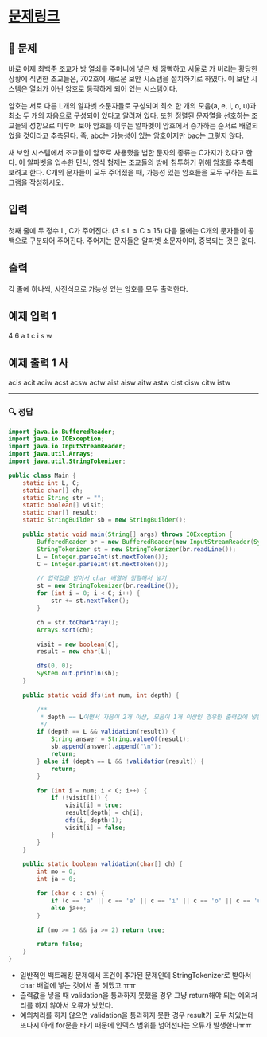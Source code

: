 # [문제링크](https://www.acmicpc.net/problem/1759)

## 📝 문제

바로 어제 최백준 조교가 방 열쇠를 주머니에 넣은 채 깜빡하고 서울로 가 버리는 황당한 상황에 직면한 조교들은, 702호에 새로운 보안 시스템을 설치하기로 하였다. 이 보안 시스템은 열쇠가 아닌 암호로 동작하게 되어 있는 시스템이다.

암호는 서로 다른 L개의 알파벳 소문자들로 구성되며 최소 한 개의 모음(a, e, i, o, u)과 최소 두 개의 자음으로 구성되어 있다고 알려져 있다. 또한 정렬된 문자열을 선호하는 조교들의 성향으로 미루어 보아 암호를 이루는 알파벳이 암호에서 증가하는 순서로 배열되었을 것이라고 추측된다. 즉, abc는 가능성이 있는 암호이지만 bac는 그렇지 않다.

새 보안 시스템에서 조교들이 암호로 사용했을 법한 문자의 종류는 C가지가 있다고 한다. 이 알파벳을 입수한 민식, 영식 형제는 조교들의 방에 침투하기 위해 암호를 추측해 보려고 한다. C개의 문자들이 모두 주어졌을 때, 가능성 있는 암호들을 모두 구하는 프로그램을 작성하시오.

## 입력

첫째 줄에 두 정수 L, C가 주어진다. (3 ≤ L ≤ C ≤ 15) 다음 줄에는 C개의 문자들이 공백으로 구분되어 주어진다. 주어지는 문자들은 알파벳 소문자이며, 중복되는 것은 없다.

## 출력

각 줄에 하나씩, 사전식으로 가능성 있는 암호를 모두 출력한다.

## 예제 입력 1 
4 6
a t c i s w

## 예제 출력 1 사

acis
acit
aciw
acst
acsw
actw
aist
aisw
aitw
astw
cist
cisw
citw
istw

---

### 🔍 정답

```java
import java.io.BufferedReader;
import java.io.IOException;
import java.io.InputStreamReader;
import java.util.Arrays;
import java.util.StringTokenizer;

public class Main {
    static int L, C;
    static char[] ch;
    static String str = "";
    static boolean[] visit;
    static char[] result;
    static StringBuilder sb = new StringBuilder();

    public static void main(String[] args) throws IOException {
        BufferedReader br = new BufferedReader(new InputStreamReader(System.in));
        StringTokenizer st = new StringTokenizer(br.readLine());
        L = Integer.parseInt(st.nextToken());
        C = Integer.parseInt(st.nextToken());

        // 입력값을 받아서 char 배열에 정렬해서 넣기
        st = new StringTokenizer(br.readLine());
        for (int i = 0; i < C; i++) {
            str += st.nextToken();
        }

        ch = str.toCharArray();
        Arrays.sort(ch);

        visit = new boolean[C];
        result = new char[L];

        dfs(0, 0);
        System.out.println(sb);
    }

    public static void dfs(int num, int depth) {

        /**
         * depth == L이면서 자음이 2개 이상, 모음이 1개 이상인 경우만 출력값에 넣는다.
         */
        if (depth == L && validation(result)) {
            String answer = String.valueOf(result);
            sb.append(answer).append("\n");
            return;
        } else if (depth == L && !validation(result)) {
            return;
        }

        for (int i = num; i < C; i++) {
            if (!visit[i]) {
                visit[i] = true;
                result[depth] = ch[i];
                dfs(i, depth+1);
                visit[i] = false;
            }
        }
    }

    public static boolean validation(char[] ch) {
        int mo = 0;
        int ja = 0;

        for (char c : ch) {
            if (c == 'a' || c == 'e' || c == 'i' || c == 'o' || c == 'u') mo++;
            else ja++;
        }

        if (mo >= 1 && ja >= 2) return true;

        return false;
    }
}
```
- 일반적인 백트래킹 문제에서 조건이 추가된 문제인데 StringTokenizer로 받아서 char 배열에 넣는 것에서 좀 헤맸고 ㅠㅠ 
- 출력값을 넣을 때 validation을 통과하지 못했을 경우 그냥 return해야 되는 예외처리를 하지 않아서 오류가 났었다.
- 예외처리를 하지 않으면 validation을 통과하지 못한 경우 result가 모두 차있는데 또다시 아래 for문을 타기 때문에 인덱스 범위를 넘어선다는 오류가 발생한다ㅠㅠ